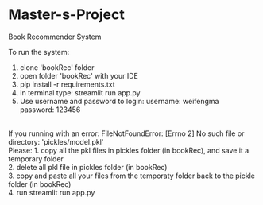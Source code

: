 # Master-s-Project

Book Recommender System

To run the system:
1. clone 'bookRec' folder
2. open folder 'bookRec' with your IDE
3. pip install -r requirements.txt
4. in terminal type: streamlit run app.py
5. Use username and password to login:
username: weifengma </br>
password: 123456

</br>
If you running with an error: FileNotFoundError: [Errno 2] No such file or directory: 'pickles/model.pkl' </br>
Please: 1. copy all the pkl files in pickles folder (in bookRec), and save it a temporary folder  </br>
2. delete all pkl file in pickles folder (in bookRec) </br>
3. copy and paste all your files from the temporaty folder back to the pickle folder (in bookRec) </br>
4. run streamlit run app.py </br>
